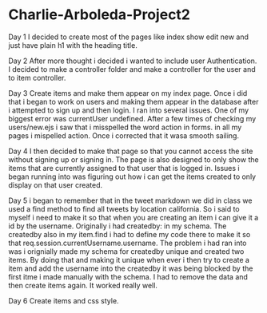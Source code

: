 # Charlie-Arboleda-Project2

Day 1
I decided to create most of the pages like index show edit new and just have plain h1 with the heading title.

Day 2
After more thought i decided i wanted to include user Authentication. I decided to make a controller folder and make a controller for the user and to item controller.

Day 3
Create items and make them appear on my index page. Once i did that i began to work on users and making them appear in the database after i attempted to sign up and then login.
I ran into several issues. One of my biggest error was currentUser undefined. After a few times of checking my users/new.ejs i saw that i misspelled the word action in forms. in all my pages i mispelled action. Once i corrected that it wasa smooth sailing.

Day 4
I then decided to make that page so that you cannot access the site without signing up or signing in. The page is also designed to only show the items that are currently assigned to that user that is logged in. Issues i began running into was figuring out how i can get the items created to only display on that user created.

Day 5
i began to remember that in the tweet markdown we did in class we used a find method to find all tweets by location california. So i said to myself i need to make it so that when you are creating an item i can give it a id by the username. Originally i had createdby: in my schema. The createdby also in my item.find i had to define my code there to make it so that req.session.currentUsername.username.
The problem i had ran into was i orignially made my schema for createdby unique and created two items. By doing that and making it unique when ever i then try to create a item and add the username into the createdby it was being blocked by the first itme i made manually with the schema. I had to remove the data and then create items again. It worked really well.

Day 6
Create items and css style.
